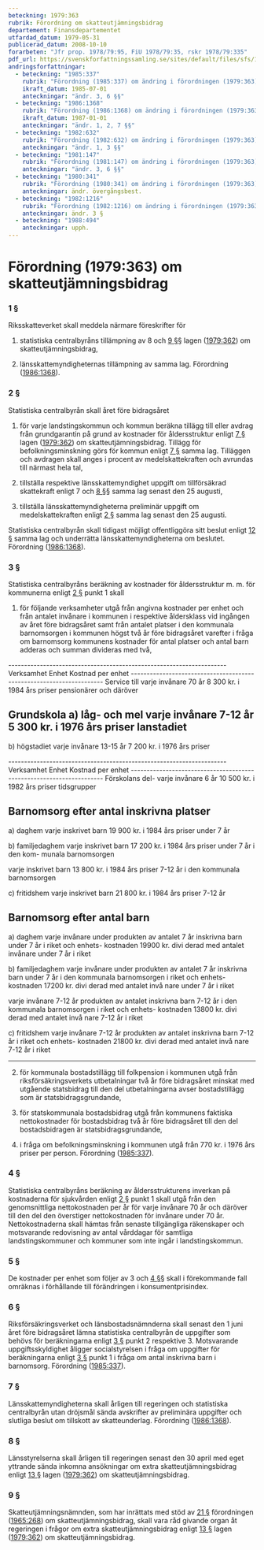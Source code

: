 ```yaml
---
beteckning: 1979:363
rubrik: Förordning om skatteutjämningsbidrag
departement: Finansdepartementet
utfardad_datum: 1979-05-31
publicerad_datum: 2008-10-10
forarbeten: "Jfr prop. 1978/79:95, FiU 1978/79:35, rskr 1978/79:335"
pdf_url: https://svenskforfattningssamling.se/sites/default/files/sfs/1979-05/SFS1979-363.pdf
andringsforfattningar:
  - beteckning: "1985:337"
    rubrik: "Förordning (1985:337) om ändring i förordningen (1979:363) om skatteutjämningsbidrag"
    ikraft_datum: 1985-07-01
    anteckningar: "ändr. 3, 6 §§"
  - beteckning: "1986:1368"
    rubrik: "Förordning (1986:1368) om ändring i förordningen (1979:363) om skatteutjämningsbidrag"
    ikraft_datum: 1987-01-01
    anteckningar: "ändr. 1, 2, 7 §§"
  - beteckning: "1982:632"
    rubrik: "Förordning (1982:632) om ändring i förordningen (1979:363) om skatteutjämningsbidrag"
    anteckningar: "ändr. 1, 3 §§"
  - beteckning: "1981:147"
    rubrik: "Förordning (1981:147) om ändring i förordningen (1979:363) om skatteutjämningsbidrag"
    anteckningar: "ändr. 3, 6 §§"
  - beteckning: "1980:341"
    rubrik: "Förordning (1980:341) om ändring i förordningen (1979:363) om skatteutjämningsbidrag"
    anteckningar: ändr. övergångsbest.
  - beteckning: "1982:1216"
    rubrik: "Förordning (1982:1216) om ändring i förordningen (1979:363) om skatteutjämningsbidrag"
    anteckningar: ändr. 3 §
  - beteckning: "1988:494"
    anteckningar: upph.
---
```


# Förordning (1979:363) om skatteutjämningsbidrag

### 1 §

Riksskatteverket skall meddela närmare föreskrifter för

1. statistiska centralbyråns tillämpning av 8 och [9 §](#9)§ lagen ([1979:362](https://selex.se/eli/sfs/1979/362)) om skatteutjämningsbidrag,

2. länsskattemyndigheternas tillämpning av samma lag. Förordning ([1986:1368](https://selex.se/eli/sfs/1986/1368)).

### 2 §

Statistiska centralbyrån skall året före bidragsåret

1. för varje landstingskommun och kommun beräkna tillägg till eller avdrag från grundgarantin på grund av kostnader för åldersstruktur enligt [7 §](#7) lagen ([1979:362](https://selex.se/eli/sfs/1979/362)) om skatteutjämningsbidrag. Tillägg för befolkningsminskning görs för kommun enligt [7 §](#7) samma lag. Tilläggen och avdragen skall anges i procent av medelskattekraften och avrundas till närmast hela tal,

2. tillställa respektive länsskattemyndighet uppgift om tillförsäkrad skattekraft enligt 7 och [8 §](#8)§ samma lag senast den 25 augusti,

3. tillställa länsskattemyndigheterna preliminär uppgift om medelskattekraften enligt [2 §](#2) samma lag senast den 25 augusti.

Statistiska centralbyrån skall tidigast möjligt offentliggöra sitt beslut enligt [12 §](#12) samma lag och underrätta länsskattemyndigheterna om beslutet. Förordning ([1986:1368](https://selex.se/eli/sfs/1986/1368)).

### 3 §

Statistiska centralbyråns beräkning av kostnader för åldersstruktur m. m. för kommunerna enligt [2 §](#2) punkt 1 skall

1. för följande verksamheter utgå från angivna kostnader per enhet och från antalet invånare i kommunen i respektive åldersklass vid ingången av året före bidragsåret samt från antalet platser i den kommunala barnomsorgen i kommunen högst två år före bidragsåret varefter i fråga om barnomsorg kommunens kostnader för antal platser och antal barn adderas och summan divideras med två,

--------------------------------------------------------------------- Verksamhet        Enhet                    Kostnad per enhet --------------------------------------------------------------------- Service till      varje invånare 70 år     8 300 kr. i 1984 års priser pensionärer       och däröver

## Grundskola a) låg- och mel   varje invånare 7-12 år   5 300 kr. i 1976 års priser lanstadiet

b) högstadiet     varje invånare 13-15 år  7 200 kr. i 1976 års priser

--------------------------------------------------------------------- Verksamhet        Enhet                    Kostnad per enhet --------------------------------------------------------------------- Förskolans del-   varje invånare 6 år      10 500 kr. i 1982 års priser tidsgrupper

## Barnomsorg efter antal inskrivna platser

a) daghem         varje inskrivet barn     19 900 kr. i 1984 års priser under 7 år

b) familjedaghem  varje inskrivet barn     17 200 kr. i 1984 års priser under 7 år i den kom- munala barnomsorgen

varje inskrivet barn     13 800 kr. i 1984 års priser 7-12 år i den kommunala barnomsorgen

c) fritidshem     varje inskrivet barn     21 800 kr. i 1984 års priser 7-12 år

## Barnomsorg efter antal barn

a) daghem         varje invånare under     produkten av antalet 7 år                     inskrivna barn under 7 år i riket och enhets- kostnaden 19900 kr. divi derad med antalet invånare under 7 år i riket

b) familjedaghem  varje invånare under     produkten av antalet 7 år                     inskrivna barn under 7 år i den kommunala barnomsorgen i riket och enhets- kostnaden 17200 kr. divi derad med antalet invå nare under 7 år i riket

varje invånare 7-12 år   produkten av antalet inskrivna barn 7-12 år i den kommunala barnomsorgen i riket och enhets- kostnaden 13800 kr. divi derad med antalet invå nare 7-12 år i riket

c) fritidshem     varje invånare 7-12 år   produkten av antalet inskrivna barn 7-12 år i riket och enhets- kostnaden 21800 kr. divi derad med antalet invå nare 7-12 år i riket

---------------------------------------------------------------------

2. för kommunala bostadstillägg till folkpension i kommunen utgå från riksförsäkringsverkets utbetalningar två år före bidragsåret minskat med utgående statsbidrag till den del utbetalningarna avser bostadstillägg som är statsbidragsgrundande,

3. för statskommunala bostadsbidrag utgå från kommunens faktiska nettokostnader för bostadsbidrag två år före bidragsåret till den del bostadsbidragen är statsbidragsgrundande,

4. i fråga om befolkningsminskning i kommunen utgå från 770 kr. i 1976 års priser per person. Förordning ([1985:337](https://selex.se/eli/sfs/1985/337)).

### 4 §

Statistiska centralbyråns beräkning av åldersstrukturens inverkan på kostnaderna för sjukvården enligt [2 §](#2) punkt 1 skall utgå från den genomsnittliga nettokostnaden per år för varje invånare 70 år och däröver till den del den överstiger nettokostnaden för invånare under 70 år. Nettokostnaderna skall hämtas från senaste tillgängliga räkenskaper och motsvarande redovisning av antal vårddagar för samtliga landstingskommuner och kommuner som inte ingår i landstingskommun.

### 5 §

De kostnader per enhet som följer av 3 och [4 §](#4)§ skall i förekommande fall omräknas i förhållande till förändringen i konsumentprisindex.

### 6 §

Riksförsäkringsverket och länsbostadsnämnderna skall senast den 1 juni året före bidragsåret lämna statistiska centralbyrån de uppgifter som behövs för beräkningarna enligt [3 §](#3) punkt 2 respektive 3. Motsvarande uppgiftsskyldighet åligger socialstyrelsen i fråga om uppgifter för beräkningarna enligt [3 §](#3) punkt 1 i fråga om antal inskrivna barn i barnomsorg. Förordning ([1985:337](https://selex.se/eli/sfs/1985/337)).

### 7 §

Länsskattemyndigheterna skall årligen till regeringen och statistiska centralbyrån utan dröjsmål sända avskrifter av preliminära uppgifter och slutliga beslut om tillskott av skatteunderlag. Förordning ([1986:1368](https://selex.se/eli/sfs/1986/1368)).

### 8 §

Länsstyrelserna skall årligen till regeringen senast den 30 april med eget yttrande sända inkomna ansökningar om extra skatteutjämningsbidrag enligt [13 §](#13) lagen ([1979:362](https://selex.se/eli/sfs/1979/362)) om skatteutjämningsbidrag.

### 9 §

Skatteutjämningsnämnden, som har inrättats med stöd av [21 §](#21) förordningen ([1965:268](https://selex.se/eli/sfs/1965/268)) om skatteutjämningsbidrag, skall vara råd givande organ åt regeringen i frågor om extra skatteutjämningsbidrag enligt [13 §](#13) lagen ([1979:362](https://selex.se/eli/sfs/1979/362)) om skatteutjämningsbidrag.